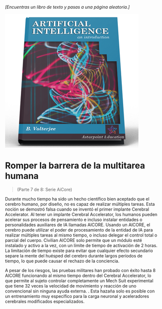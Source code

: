 *[Encuentras un libro de texto y pasas a una página aleatoria.]*

 ![Libro de texto de IA](/resources/lore/textbookAI440.png)
 # Romper la barrera de la multitarea humana
 > (Parte 7 de 8: Serie AiCore)

 Durante mucho tiempo ha sido un hecho científico bien aceptado que el cerebro humano, por diseño, no es capaz de realizar múltiples tareas.  Esta noción se demostró falsa cuando se inventó el primer implante Cerebral Accelerator.  Al tener un implante Cerebral Accelerator, los humanos pueden acelerar sus procesos de pensamiento e incluso instalar entidades o personalidades auxiliares de IA llamadas AICORE.  Usando un AICORE, el cerebro puede utilizar el poder de procesamiento de la entidad de IA para realizar múltiples tareas al mismo tiempo, o incluso delegar el control total o parcial del cuerpo.  Civilian AICORE solo permite que un módulo esté instalado y activo a la vez, con un límite de tiempo de activación de 2 horas.  La limitación de tiempo existe para evitar que cualquier efecto secundario separe la mente del huésped del cerebro durante largos períodos de tiempo, lo que puede causar el rechazo de la conciencia.

 A pesar de los riesgos, las pruebas militares han probado con éxito hasta 8 AICORE funcionando al mismo tiempo dentro del Cerebral Accelerator, lo que permite al sujeto controlar completamente un Mech Suit experimental que tiene 32 veces la velocidad de movimiento y reacción de uno convencional sin ninguna ayuda externa.  .  Esta hazaña solo es posible con un entrenamiento muy específico para la carga neuronal y aceleradores cerebrales modificados especializados.
